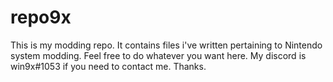 # repo9x
This is my modding repo.
It contains files i've written pertaining to Nintendo system modding.
Feel free to do whatever you want here.
My discord is win9x#1053 if you need to contact me.
Thanks.
